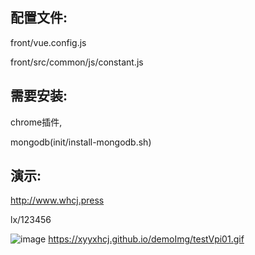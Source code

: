 ## 配置文件:
front/vue.config.js  

front/src/common/js/constant.js  

## 需要安装: 
chrome插件,  

mongodb(init/install-mongodb.sh)

## 演示:
http://www.whcj.press  

lx/123456

![image](https://xyyxhcj.github.io/demoImg/testVpi01.gif)
https://xyyxhcj.github.io/demoImg/testVpi01.gif

